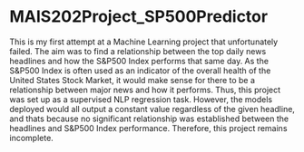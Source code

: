 # MAIS202Project_SP500Predictor
This is my first attempt at a Machine Learning project that unfortunately failed. The aim was to find a relationship between the top daily news headlines and how the S&P500 Index performs that same day. As the S&P500 Index is often used as an indicator of the overall health of the United States Stock Market, it would make sense for there to be a relationship between major news and how it performs. Thus, this project was set up as a supervised NLP regression task. However, the models deployed would all output a constant value regardless of the given headline, and thats because no significant relationship was established between the headlines and S&P500 Index performance. Therefore, this project remains incomplete.